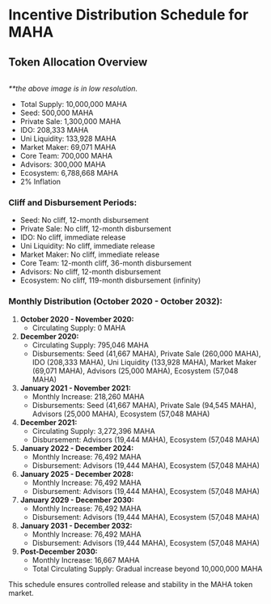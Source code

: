 # Incentive Distribution Schedule for MAHA

## Token Allocation Overview

<figure><img src="../../../.gitbook/assets/Screenshot 2024-07-11 at 12.47.08 AM.png" alt=""><figcaption></figcaption></figure>

_\*\*the above image is in low resolution._

* Total Supply: 10,000,000 MAHA
* Seed: 500,000 MAHA
* Private Sale: 1,300,000 MAHA
* IDO: 208,333 MAHA
* Uni Liquidity: 133,928 MAHA
* Market Maker: 69,071 MAHA
* Core Team: 700,000 MAHA
* Advisors: 300,000 MAHA
* Ecosystem: 6,788,668 MAHA
* 2% Inflation

### **Cliff and Disbursement Periods:**

* Seed: No cliff, 12-month disbursement
* Private Sale: No cliff, 12-month disbursement
* IDO: No cliff, immediate release
* Uni Liquidity: No cliff, immediate release
* Market Maker: No cliff, immediate release
* Core Team: 12-month cliff, 36-month disbursement
* Advisors: No cliff, 12-month disbursement
* Ecosystem: No cliff, 119-month disbursement (infinity)

### **Monthly Distribution (October 2020 - October 2032):**

1. **October 2020 - November 2020:**
   * Circulating Supply: 0 MAHA
2. **December 2020:**
   * Circulating Supply: 795,046 MAHA
   * Disbursements: Seed (41,667 MAHA), Private Sale (260,000 MAHA), IDO (208,333 MAHA), Uni Liquidity (133,928 MAHA), Market Maker (69,071 MAHA), Advisors (25,000 MAHA), Ecosystem (57,048 MAHA)
3. **January 2021 - November 2021:**
   * Monthly Increase: 218,260 MAHA
   * Disbursements: Seed (41,667 MAHA), Private Sale (94,545 MAHA), Advisors (25,000 MAHA), Ecosystem (57,048 MAHA)
4. **December 2021:**
   * Circulating Supply: 3,272,396 MAHA
   * Disbursement: Advisors (19,444 MAHA), Ecosystem (57,048 MAHA)
5. **January 2022 - December 2024:**
   * Monthly Increase: 76,492 MAHA
   * Disbursement: Advisors (19,444 MAHA), Ecosystem (57,048 MAHA)
6. **January 2025 - December 2028:**
   * Monthly Increase: 76,492 MAHA
   * Disbursement: Advisors (19,444 MAHA), Ecosystem (57,048 MAHA)
7. **January 2029 - December 2030:**
   * Monthly Increase: 76,492 MAHA
   * Disbursement: Advisors (19,444 MAHA), Ecosystem (57,048 MAHA)
8. **January 2031 - December 2032:**
   * Monthly Increase: 76,492 MAHA
   * Disbursement: Advisors (19,444 MAHA), Ecosystem (57,048 MAHA)
9. **Post-December 2030:**
   * Monthly Increase: 16,667 MAHA
   * Total Circulating Supply: Gradual increase beyond 10,000,000 MAHA

This schedule ensures controlled release and stability in the MAHA token market.

